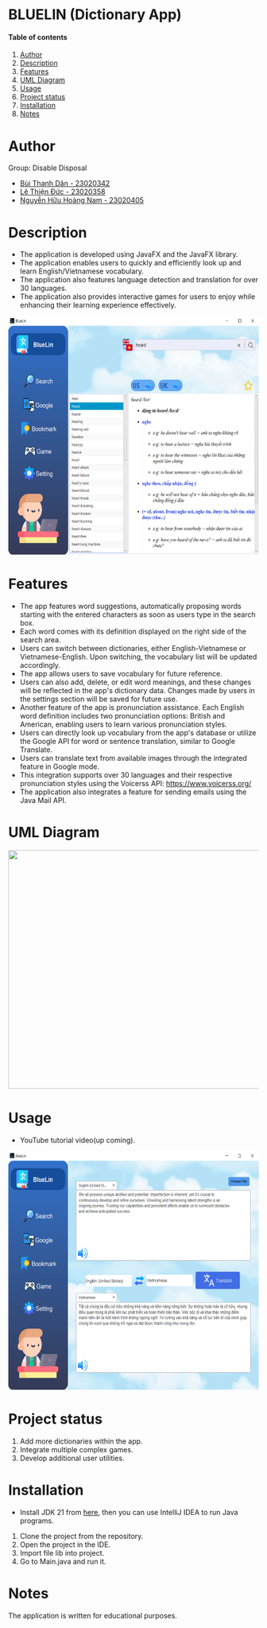 # BLUELIN (Dictionary App)

#### Table of contents

1. [Author](#author)
2. [Description](#description)
3. [Features](#features)
4. [UML Diagram](#uml)
5. [Usage](#usage)
6. [Project status](#status)
7. [Installation](#installation)
8. [Notes](#notes)

# Author <a name="author"></a>

Group: Disable Disposal

- [Bùi Thanh Dân - 23020342](https://github.com/Yammn)
- [Lê Thiện Đức - 23020358](https://github.com/UET-121)
- [Nguyễn Hữu Hoàng Nam - 23020405](https://github.com/IfGitthenonlyHub)

# Description <a name="description"></a>

- The application is developed using JavaFX and the JavaFX library.
- The application enables users to quickly and efficiently look up and learn English/Vietnamese vocabulary.
- The application also features language detection and translation for over 30 languages.
- The application also provides interactive games for users to enjoy while enhancing their learning experience effectively.

<p align="center">
<img width="640" height="480" src="https://github.com/Yammn/Big_Project/blob/dan/DictionaryApp/ImageToText/Picture2.png">
</p>

# Features <a name="features"></a>

- The app features word suggestions, automatically proposing words starting with the entered characters as soon as users type in the search box.
- Each word comes with its definition displayed on the right side of the search area.
- Users can switch between dictionaries, either English-Vietnamese or Vietnamese-English. Upon switching, the vocabulary list will be updated accordingly.
- The app allows users to save vocabulary for future reference.
- Users can also add, delete, or edit word meanings, and these changes will be reflected in the app's dictionary data. Changes made by users in the settings section will be saved for future use.
- Another feature of the app is pronunciation assistance. Each English word definition includes two pronunciation options: British and American, enabling users to learn various pronunciation styles.
- Users can directly look up vocabulary from the app's database or utilize the Google API for word or sentence translation, similar to Google Translate.
- Users can translate text from available images through the integrated feature in Google mode.
- This integration supports over 30 languages and their respective pronunciation styles using the Voicerss API: https://www.voicerss.org/
- The application also integrates a feature for sending emails using the Java Mail API.

# UML Diagram <a name="uml"></a>

<p align="center">
<img width="640" height="480" src="https://imgur.com/a/G2Lkwoi">
</p>

# Usage <a name="usage"></a>

- YouTube tutorial video(up coming).
<p align="center">
<img width="640" height="480" src="https://github.com/Yammn/Big_Project/blob/dan/DictionaryApp/ImageToText/Picture1.png">
</p>

# Project status <a name="status"></a>

1. Add more dictionaries within the app.
2. Integrate multiple complex games.
3. Develop additional user utilities.

# Installation <a name="installation"></a>

- Install JDK 21 from [here](https://www.oracle.com/java/technologies/downloads/#java21), then you can use IntelliJ IDEA to run Java programs.

1. Clone the project from the repository.
2. Open the project in the IDE.
3. Import file lib into project.
4. Go to Main.java and run it.

# Notes <a name="notes"></a>

The application is written for educational purposes.
